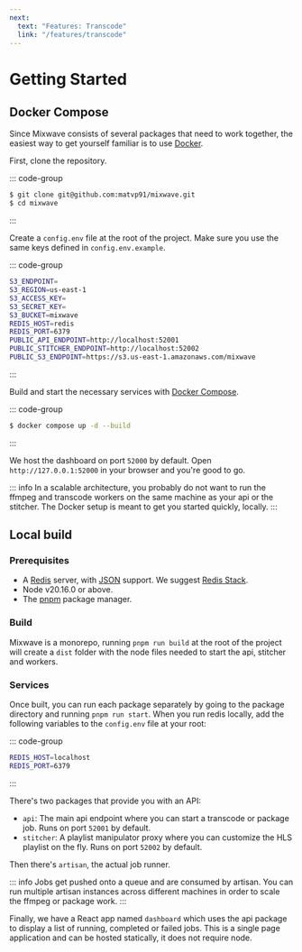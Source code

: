 ```yaml
---
next:
  text: "Features: Transcode"
  link: "/features/transcode"
---
```


# Getting Started

## Docker Compose

Since Mixwave consists of several packages that need to work together, the easiest way to get yourself familiar is to use [Docker](https://docs.docker.com/engine/install/).

First, clone the repository.

::: code-group

```sh [shell]
$ git clone git@github.com:matvp91/mixwave.git
$ cd mixwave
```

:::

Create a `config.env` file at the root of the project. Make sure you use the same keys defined in `config.env.example`.

::: code-group

```sh [config.env]
S3_ENDPOINT=
S3_REGION=us-east-1
S3_ACCESS_KEY=
S3_SECRET_KEY=
S3_BUCKET=mixwave
REDIS_HOST=redis
REDIS_PORT=6379
PUBLIC_API_ENDPOINT=http://localhost:52001
PUBLIC_STITCHER_ENDPOINT=http://localhost:52002
PUBLIC_S3_ENDPOINT=https://s3.us-east-1.amazonaws.com/mixwave
```

:::

Build and start the necessary services with [Docker Compose](https://docs.docker.com/compose/).

::: code-group

```sh [shell]
$ docker compose up -d --build
```

:::

We host the dashboard on port `52000` by default. Open `http://127.0.0.1:52000` in your browser and you're good to go.

::: info
In a scalable architecture, you probably do not want to run the ffmpeg and transcode workers on the same machine as your api or the stitcher. The Docker setup is meant to get you started quickly, locally.
:::

## Local build

### Prerequisites

- A [Redis](https://redis.io/docs/latest/operate/oss_and_stack/install/install-redis/) server, with [JSON](https://redis.io/docs/latest/develop/data-types/json/) support. We suggest [Redis Stack](https://redis.io/docs/latest/operate/oss_and_stack/install/install-stack/).
- Node v20.16.0 or above.
- The [pnpm](https://pnpm.io/installation) package manager.

### Build

Mixwave is a monorepo, running `pnpm run build` at the root of the project will create a `dist` folder with the node files needed to start the api, stitcher and workers.

### Services

Once built, you can run each package separately by going to the package directory and running `pnpm run start`. When you run redis locally, add the following variables to the `config.env` file at your root:

::: code-group

```sh [config.env]
REDIS_HOST=localhost
REDIS_PORT=6379
```

:::

There's two packages that provide you with an API:

- `api`: The main api endpoint where you can start a transcode or package job. Runs on port `52001` by default.
- `stitcher`: A playlist manipulator proxy where you can customize the HLS playlist on the fly. Runs on port `52002` by default.

Then there's `artisan`, the actual job runner.

::: info
Jobs get pushed onto a queue and are consumed by artisan. You can run multiple artisan instances across different machines in order to scale the ffmpeg or package work.
:::

Finally, we have a React app named `dashboard` which uses the api package to display a list of running, completed or failed jobs. This is a single page application and can be hosted statically, it does not require node.
